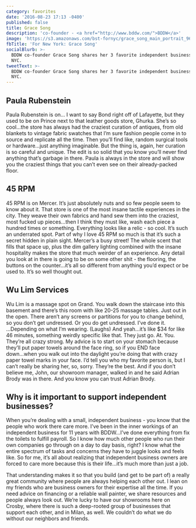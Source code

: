 ```yaml
---
category: favorites
date: '2016-08-23 17:13 -0400'
published: false
title: Grace Song
description: 'co-founder - <a href="http://www.bddw.com/">BDDW</a>'
image: 'https://s3.amazonaws.com/bst-fornyc/grace_song_main_portrait_960.jpg'
fbTitle: 'For New York: Grace Song'
socialBlurb: >-
  BDDW co-founder Grace Song shares her 3 favorite independent businesses in
  NYC.
tweetText: >-
  BDDW co-founder Grace Song shares her 3 favorite independent businesses in
  NYC.
---
```

## Paula Rubenstein
Paula Rubenstein is on… I want to say Bond right off of Lafayette, but they used to be on Prince next to that leather goods store, Ghurka. She’s so cool...the store has always had the craziest curation of antiques, from old blankets to vintage fabric swatches that I’m sure fashion people come in to source and replicate all the time. Then you’ll find like, random surgical tools or hardware...just anything imaginable. But the thing is, again, her curation is so careful and unique. The edit is so solid that you know you’ll never find anything that’s garbage in there. Paula is always in the store and will show you the craziest things that you can’t even see on their already-packed floor. 

## 45 RPM
45 RPM is on Mercer. It’s just absolutely nuts and so few people seem to know about it. That store is one of the most insane tactile experiences in the city. They weave their own fabrics and hand sew them into the craziest, most fucked up pieces...then I think they must like, wash each piece a hundred times or something. Everything looks like a relic - so cool. It’s such an underrated spot. Part of why I love 45 RPM so much is that it’s such a secret hidden in plain sight. Mercer’s a busy street! The whole scent that fills that space up, plus the dim gallery lighting combined with the insane hospitality makes the store that much weirder of an experience. Any detail you look at in there is going to be on some other shit - the flooring, the buttons on the counter...it’s all so different from anything you’d expect or be used to. It’s so well thought out. 

## Wu Lim Services
Wu Lim is a massage spot on Grand. You walk down the staircase into this basement and there’s this room with like 20-25 massage tables. Just out in the open. There aren’t any screens or partitions for you to change behind, so you don’t get undressed. Or you do get undressed. I’ve done it. ...Depending on what I’m wearing. (Laughs) And yeah...it’s like $34 for like 46 minutes, something weirdly specific like that. They just go. At. You. They’re all crazy strong. My advice is to start on your stomach because they’ll put paper towels around the face ring, so if you END face down...when you walk out into the daylight you’re doing that with crazy paper towel marks in your face. I’d tell you who my favorite person is, but I can’t really be sharing her, so, sorry. They’re the best. And if you don’t believe me, John, our showroom manager, walked in and he said Adrian Brody was in there. And you know you can trust Adrian Brody.

## Why is it important to support independent businesses?
When you’re dealing with a small, independent business - you know that the people who work there care more. I’ve been in the inner workings of an independent business for 11 years with BDDW...I’ve done everything from fix the toilets to fulfill payroll. So I know how much other people who run their own companies go through on a day to day basis, right? I know what the entire spectrum of tasks and concerns they have to juggle looks and feels like. So for me, it’s all about realizing that independent business owners are forced to care more because this is their life...it’s much more than just a job. 

That understanding makes it so that you build (and get to be part of) a really great community where people are always helping each other out. I lean on my friends who are business owners for their expertise all the time. If you need advice on financing or a reliable wall painter, we share resources and people always look out. We’re lucky to have our showrooms here on Crosby, where there is such a deep-rooted group of businesses that support each other, and in Milan, as well. We couldn’t do what we do without our neighbors and friends. 

